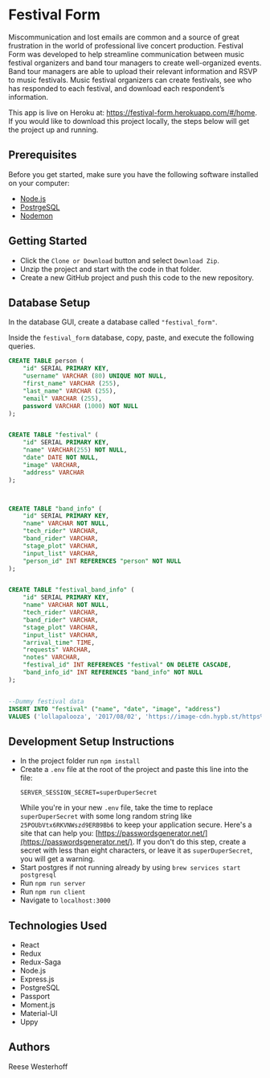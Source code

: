 # Festival Form
Miscommunication and lost emails are common and a source of great frustration in the world of professional live concert production. Festival Form  was developed to help streamline communication between music festival organizers and band tour managers to create well-organized events. Band tour managers are able to upload their relevant information and RSVP to music festivals. Music festival organizers can create festivals, see who has responded to each festival, and download each respondent’s information.

This app is live on Heroku at: https://festival-form.herokuapp.com/#/home.
If you would like to download this project locally, the steps below will get the project up and running.

## Prerequisites

Before you get started, make sure you have the following software installed on your computer:

- [Node.js](https://nodejs.org/en/)
- [PostrgeSQL](https://www.postgresql.org/)
- [Nodemon](https://nodemon.io/)


## Getting Started

* Click the `Clone or Download` button and select `Download Zip`.
* Unzip the project and start with the code in that folder.
* Create a new GitHub project and push this code to the new repository.


## Database Setup

In the database GUI, create a database called `"festival_form"`.

Inside the `festival_form` database, copy, paste, and execute the following queries.

```SQL
CREATE TABLE person (
    "id" SERIAL PRIMARY KEY,
    "username" VARCHAR (80) UNIQUE NOT NULL,
    "first_name" VARCHAR (255),
    "last_name" VARCHAR (255),
    "email" VARCHAR (255),
    password VARCHAR (1000) NOT NULL
);


CREATE TABLE "festival" (
	"id" SERIAL PRIMARY KEY,
	"name" VARCHAR(255) NOT NULL,
	"date" DATE NOT NULL,
	"image" VARCHAR,
	"address" VARCHAR
);



CREATE TABLE "band_info" (
	"id" SERIAL PRIMARY KEY,
	"name" VARCHAR NOT NULL,
	"tech_rider" VARCHAR,
	"band_rider" VARCHAR,
	"stage_plot" VARCHAR,
	"input_list" VARCHAR,
	"person_id" INT REFERENCES "person" NOT NULL
);


CREATE TABLE "festival_band_info" (
	"id" SERIAL PRIMARY KEY,
	"name" VARCHAR NOT NULL,
	"tech_rider" VARCHAR,
	"band_rider" VARCHAR,
	"stage_plot" VARCHAR,
	"input_list" VARCHAR,
	"arrival_time" TIME,
	"requests" VARCHAR,
	"notes" VARCHAR,
	"festival_id" INT REFERENCES "festival" ON DELETE CASCADE,
	"band_info_id" INT REFERENCES "band_info" NOT NULL
);


--Dummy festival data
INSERT INTO "festival" ("name", "date", "image", "address")
VALUES ('lollapalooza', '2017/08/02', 'https://image-cdn.hypb.st/https%3A%2F%2Fhypebeast.com%2Fimage%2F2018%2F08%2Flollapalooza-2018-livestream-0.jpg?fit=max&cbr=1&q=90&w=1024&h=683', 'Grant Park, IL'), ('coachella', '2017/04/12', 'https://s3-us-west-1.amazonaws.com/coachella2017-theme/img/coachella-social-share.png', 'Indio, CA');
```


## Development Setup Instructions

* In the project folder run `npm install`
* Create a `.env` file at the root of the project and paste this line into the file:
    ```
    SERVER_SESSION_SECRET=superDuperSecret
    ```
    While you're in your new `.env` file, take the time to replace `superDuperSecret` with some long random string like `25POUbVtx6RKVNWszd9ERB9Bb6` to keep your application secure. Here's a site that can help you: [https://passwordsgenerator.net/](https://passwordsgenerator.net/). If you don't do this step, create a secret with less than eight characters, or leave it as `superDuperSecret`, you will get a warning.
* Start postgres if not running already by using `brew services start postgresql`
* Run `npm run server`
* Run `npm run client`
* Navigate to `localhost:3000`



## Technologies Used

- React
- Redux
- Redux-Saga
- Node.js
- Express.js
- PostgreSQL
- Passport
- Moment.js
- Material-UI
- Uppy


## Authors
Reese Westerhoff

